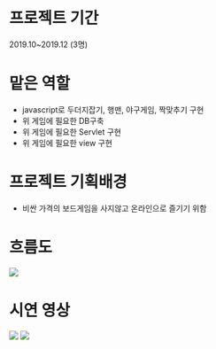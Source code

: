 <html>
  <body>
    <h1>프로젝트 기간</h1>
    <p>2019.10~2019.12 (3명)</p>
    <h1>맡은 역할</h1>
    <ul>
      <li>javascript로 두더지잡기, 행맨, 야구게임, 짝맞추기 구현</li>
      <li>위 게임에 필요한 DB구축</li>
      <li>위 게임에 필요한 Servlet 구현</li>
      <li>위 게임에 필요한 view 구현</li>
    </ul>
    <h1>프로젝트 기획배경</h1>
    <ul>
      <li>비싼 가격의 보드게임을 사지않고 온라인으로 즐기기 위함</li>
    </ul>
    <h1>흐름도</h1>
    <img src="https://user-images.githubusercontent.com/90567066/147452995-b2b8e201-5849-4df2-a0be-192bbcc15acf.png">
    <h1>시연 영상</h1>
    <img src="https://user-images.githubusercontent.com/90567066/147453906-30b39719-2dbd-4690-b607-2833aa2b60a3.gif">
    <img src="https://user-images.githubusercontent.com/90567066/147454032-0bc39a0f-a566-49f3-a06d-cc759d40290c.gif">
  </body>
  </html>
